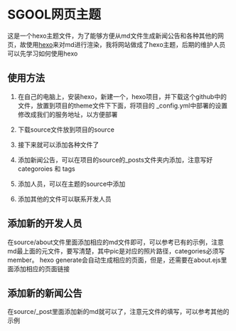 # SGOOL网页主题

这是一个hexo主题文件，为了能够方便从md文件生成新闻公告和各种其他的网页，故使用[hexo](https://hexo.io/zh-cn/)来对md进行渲染，我将网站做成了hexo主题，后期的维护人员可以先学习如何使用hexo 

## 使用方法
1. 在自己的电脑上，安装hexo，新建一个，hexo项目，并下载这个github中的文件，放置到项目的theme文件下下面，将项目的 _config.yml中部署的设置修改成我们的服务地址，以方便部署

2. 下载source文件放到项目的source
3. 接下来就可以添加各种文件了
4. 添加新闻公告，可以在项目的source的_posts文件夹内添加，注意写好categoroies 和 tags
5. 添加人员，可以在主题的source中添加
6. 添加其他的文件可以联系开发人员

## 添加新的开发人员

在source/about文件里面添加相应的md文件即可，可以参考已有的示例，注意md最上面的元文件，要写清楚，其中pic是对应的照片路径，categories必须写member。 hexo generate会自动生成相应的页面，但是，还需要在about.ejs里面添加相应的页面链接

## 添加新的新闻公告

在source/_post里面添加新的md就可以了，注意元文件的填写，可以参考其他的示例

